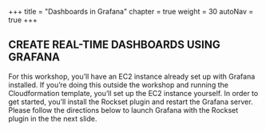 +++
title = "Dashboards in Grafana"
chapter = true
weight = 30
autoNav = true
+++
## CREATE REAL-TIME DASHBOARDS USING GRAFANA

For this workshop, you’ll have an EC2 instance already set up with Grafana installed. If you’re doing this outside the workshop and running the Cloudformation template, you’ll set up the EC2 instance yourself.
In order to get started, you’ll install the Rockset plugin and restart the Grafana server. Please follow the directions below to launch Grafana with the Rockset plugin in the the next slide. 
